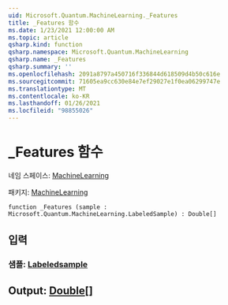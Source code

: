 ```yaml
---
uid: Microsoft.Quantum.MachineLearning._Features
title: _Features 함수
ms.date: 1/23/2021 12:00:00 AM
ms.topic: article
qsharp.kind: function
qsharp.namespace: Microsoft.Quantum.MachineLearning
qsharp.name: _Features
qsharp.summary: ''
ms.openlocfilehash: 2091a8797a450716f336844d618509d4b50c616e
ms.sourcegitcommit: 71605ea9cc630e84e7ef29027e1f0ea06299747e
ms.translationtype: MT
ms.contentlocale: ko-KR
ms.lasthandoff: 01/26/2021
ms.locfileid: "98855026"
---
```

# <a name="_features-function"></a>_Features 함수

네임 스페이스: [MachineLearning](xref:Microsoft.Quantum.MachineLearning)

패키지: [MachineLearning](https://nuget.org/packages/Microsoft.Quantum.MachineLearning)




```qsharp
function _Features (sample : Microsoft.Quantum.MachineLearning.LabeledSample) : Double[]
```


## <a name="input"></a>입력

### <a name="sample--labeledsample"></a>샘플: [Labeledsample](xref:Microsoft.Quantum.MachineLearning.LabeledSample)





## <a name="output--double"></a>Output: [Double](xref:microsoft.quantum.lang-ref.double)[]


